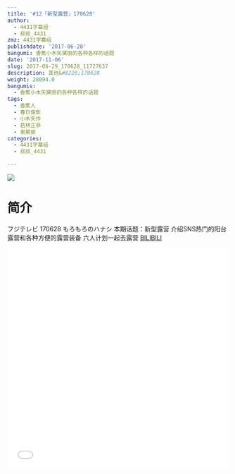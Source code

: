 ```yaml
---
title: '#12「新型露营」170628'
author:
  - 4431字幕组
  - 叔叔_4431
zmz: 4431字幕组
publishdate: '2017-06-28'
bangumi: 香蕉小木矢黛丽的各种各样的话题
date: '2017-11-06'
slug: 2017-06-29_170628_11727637
description: 其他&#8226;170628
weight: 28894.0
bangumis:
  - 香蕉小木矢黛丽的各种各样的话题
tags:
  - 香蕉人
  - 春日俊彰
  - 小木矢作
  - 若林正恭
  - 奥黛丽
categories:
  - 4431字幕组
  - 叔叔_4431

---
```

![](https://i.imgur.com/1ut7epP.png)
# 简介  
フジテレビ 170628 もろもろのハナシ
本期话题：新型露营
介绍SNS热门的阳台露营和各种方便的露营装备
六人计划一起去露营
  [BILIBILI](https://www.bilibili.com/video/av11727637/)

  <iframe src="//www.bilibili.com/html/html5player.html?cid=19372176&aid=11727637" width="100%" height="500" frameborder="0" allowfullscreen="allowfullscreen"></iframe>
